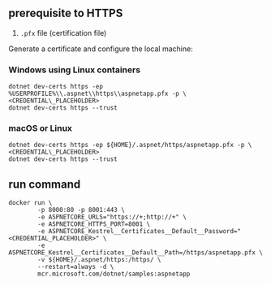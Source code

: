 ## prerequisite to HTTPS

1.  `.pfx` file (certification file)

Generate a certificate and configure the local machine:

### Windows using Linux containers

```plaintext
dotnet dev-certs https -ep %USERPROFILE%\\.aspnet\\https\\aspnetapp.pfx -p \<CREDENTIAL\_PLACEHOLDER>  
dotnet dev-certs https --trust
```

### macOS or Linux

```plaintext
dotnet dev-certs https -ep ${HOME}/.aspnet/https/aspnetapp.pfx -p \<CREDENTIAL\_PLACEHOLDER>  
dotnet dev-certs https --trust
```

## run command

```plaintext
docker run \
        -p 8000:80 -p 8001:443 \
        -e ASPNETCORE_URLS="https://+;http://+" \
        -e ASPNETCORE_HTTPS_PORT=8001 \
        -e ASPNETCORE_Kestrel__Certificates__Default__Password="<CREDENTIAL_PLACEHOLDER>" \
        -e ASPNETCORE_Kestrel__Certificates__Default__Path=/https/aspnetapp.pfx \
        -v ${HOME}/.aspnet/https:/https/ \
        --restart=always -d \
        mcr.microsoft.com/dotnet/samples:aspnetapp
```